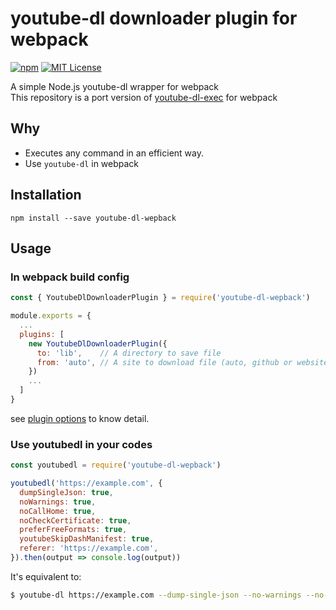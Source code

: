 # youtube-dl downloader plugin for webpack

[![npm][npm-image]][npm-url]
[![MIT License][mit-license-image]][mit-license-url]

[npm-url]: https://www.npmjs.com/package/youtube-dl-webpack
[npm-image]: https://img.shields.io/npm/v/youtube-dl-webpack.svg?label=npm%20version
[mit-license-url]: LICENSE
[mit-license-image]: https://camo.githubusercontent.com/d59450139b6d354f15a2252a47b457bb2cc43828/68747470733a2f2f696d672e736869656c64732e696f2f6e706d2f6c2f7365727665726c6573732e737667

A simple Node.js youtube-dl wrapper for webpack <br>
This repository is a port version of [youtube-dl-exec](https://github.com/microlinkhq/youtube-dl-exec) for webpack

## Why

- Executes any command in an efficient way.
- Use `youtube-dl` in webpack

## Installation

`npm install --save youtube-dl-wepback`

## Usage

### In webpack build config

```js
const { YoutubeDlDownloaderPlugin } = require('youtube-dl-wepback')

module.exports = {
  ...
  plugins: [
    new YoutubeDlDownloaderPlugin({
      to: 'lib',    // A directory to save file
      from: 'auto', // A site to download file (auto, github or website)
    })
    ...
  ]
}
```

see [plugin options](https://github.com/2jun0/youtube-dl-downloader-webpack-plugin#options-and-defaults-optional) to know detail.

### Use youtubedl in your codes

```js
const youtubedl = require('youtube-dl-wepback')

youtubedl('https://example.com', {
  dumpSingleJson: true,
  noWarnings: true,
  noCallHome: true,
  noCheckCertificate: true,
  preferFreeFormats: true,
  youtubeSkipDashManifest: true,
  referer: 'https://example.com',
}).then(output => console.log(output))
```

It's equivalent to:

```bash
$ youtube-dl https://example.com --dump-single-json --no-warnings --no-call-home --no-check-certificate --prefer-free-formats --youtube-skip-dash-manifest --referer=https://example.com
```
